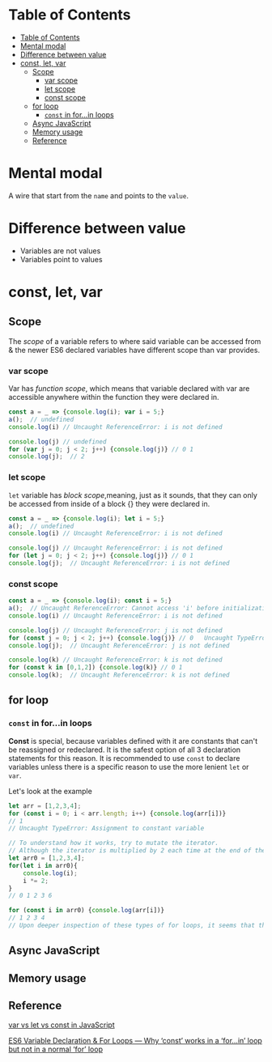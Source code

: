 # Table of Contents
- [Table of Contents](#table-of-contents)
- [Mental modal](#mental-modal)
- [Difference between value](#difference-between-value)
- [const, let, var](#const-let-var)
  - [Scope](#scope)
    - [var scope](#var-scope)
    - [let scope](#let-scope)
    - [const scope](#const-scope)
  - [for loop](#for-loop)
    - [```const``` in for...in loops](#const-in-forin-loops)
  - [Async JavaScript](#async-javascript)
  - [Memory usage](#memory-usage)
  - [Reference](#reference)

# Mental modal
A wire that start from the ```name``` and points to the ```value```.
# Difference between value
- Variables are not values
- Variables point to values
# const, let, var
## Scope
The *scope* of a variable refers to where said variable can be accessed from & the newer ES6 declared variables have different scope than var provides.
### var scope
Var has *function scope*, which means that variable declared with var are accessible anywhere within the function they were declared in.
```javascript
const a = _ => {console.log(i); var i = 5;}
a();  // undefined
console.log(i) // Uncaught ReferenceError: i is not defined

console.log(j) // undefined
for (var j = 0; j < 2; j++) {console.log(j)} // 0 1
console.log(j);  // 2
```
### let scope
```let``` variable has *block scope*,meaning, just as it sounds, that they can only be accessed from inside of a block \{\} they were declared in.
```javascript
const a = _ => {console.log(i); let i = 5;}
a();  // undefined
console.log(i) // Uncaught ReferenceError: i is not defined

console.log(j) // Uncaught ReferenceError: i is not defined
for (let j = 0; j < 2; j++) {console.log(j)} // 0 1
console.log(j);  // Uncaught ReferenceError: i is not defined
```
### const scope
```javascript
const a = _ => {console.log(i); const i = 5;}
a();  // Uncaught ReferenceError: Cannot access 'i' before initialization
console.log(i) // Uncaught ReferenceError: i is not defined

console.log(j) // Uncaught ReferenceError: j is not defined
for (const j = 0; j < 2; j++) {console.log(j)} // 0   Uncaught TypeError: Assignment to constant variable.
console.log(j);  // Uncaught ReferenceError: j is not defined

console.log(k) // Uncaught ReferenceError: k is not defined
for (const k in [0,1,2]) {console.log(k)} // 0 1
console.log(k);  // Uncaught ReferenceError: k is not defined

```

## for loop
### ```const``` in for...in loops
**Const** is special, because variables defined with it are constants that can't be reassigned or redeclared. It is the safest option of all 3 declaration statements for this reason. It is recommended to use ```const``` to declare variables unless there is a specific reason to use the more lenient ```let``` or ```var```.

Let's look at the example
```javascript
let arr = [1,2,3,4]; 
for (const i = 0; i < arr.length; i++) {console.log(arr[i])}
// 1
// Uncaught TypeError: Assignment to constant variable

// To understand how it works, try to mutate the iterator.
// Although the iterator is multiplied by 2 each time at the end of the loop, on the next run through, the index printed is just the next sequential index in the array we looped through. At the end though, the block returns the last index multiplied by 2.
let arr0 = [1,2,3,4];
for(let i in arr0){
    console.log(i);
    i *= 2;
}
// 0 1 2 3 6

for (const i in arr0) {console.log(arr[i])} 
// 1 2 3 4
// Upon deeper inspection of these types of for loops, it seems that they create a new block scope with each iteration. That would mean that each new index is actually a new variable within a new scope & our constant is never reassigned.
```
## Async JavaScript

## Memory usage

## Reference
[var vs let vs const in JavaScript](https://tylermcginnis.com/var-let-const/)

[ES6 Variable Declaration & For Loops — Why ‘const’ works in a ‘for…in’ loop but not in a normal ‘for’ loop](https://medium.com/@mautayro/es6-variable-declaration-for-loops-why-const-works-in-a-for-in-loop-but-not-in-a-normal-a200cc5467c2)

